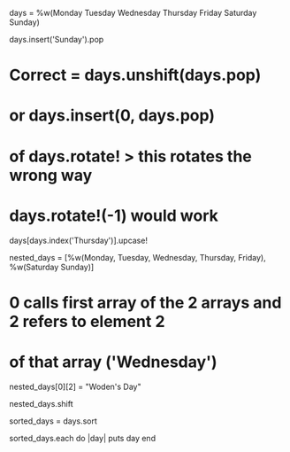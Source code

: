 days = %w(Monday Tuesday Wednesday Thursday Friday Saturday Sunday)

days.insert('Sunday').pop
# Correct = days.unshift(days.pop)
# or days.insert(0, days.pop)
# of days.rotate! > this rotates the wrong way
# days.rotate!(-1) would work

days[days.index('Thursday')].upcase!

nested_days = [%w(Monday, Tuesday, Wednesday, Thursday, Friday), %w(Saturday Sunday)]

# 0 calls first array of the 2 arrays and 2 refers to element 2
# of that array ('Wednesday')
nested_days[0][2] = "Woden's Day"

nested_days.shift

sorted_days = days.sort

sorted_days.each do |day|
  puts day
end
